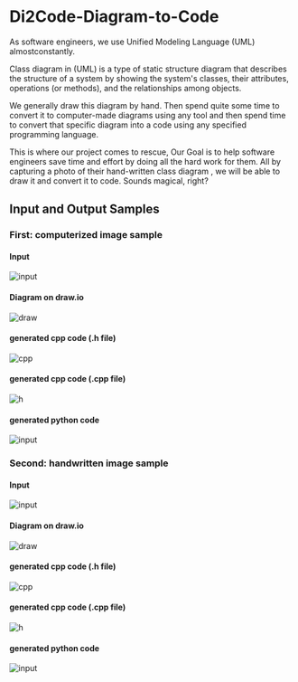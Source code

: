# Di2Code-Diagram-to-Code


As software engineers, we use Unified Modeling Language (UML) almostconstantly.

Class diagram in (UML) is a type of static structure diagram that describes the structure of a system by showing the system's classes, their attributes, operations (or methods), and the relationships among objects.

We generally draw this diagram by hand. Then spend quite some time to convert it to computer-made diagrams using any tool and then spend time to convert that specific diagram into a code using any specified programming language.

This is where our project comes to rescue, Our Goal is to help software engineers save time and effort by doing all the hard work for them. All by capturing a photo of their hand-written class diagram , we will be able to draw it and convert it to code. Sounds magical, right?

## Input and Output Samples

### First: computerized image sample 
#### Input                                             
![input](documentations/images_for_readme/new.png)   

 #### Diagram on draw.io
![draw](documentations/images_for_readme/Capture1.PNG)

#### generated cpp code (.h file)                     
![cpp](documentations/images_for_readme/h1.PNG)    

#### generated cpp code (.cpp file)
![h](documentations/images_for_readme/cpp1.PNG)    

#### generated python code
![input](documentations/images_for_readme/python1.PNG)    

### Second: handwritten image sample 
#### Input                                             
![input](documentations/images_for_readme/hand_written_final_ocr.jpeg)

 #### Diagram on draw.io
![draw](documentations/images_for_readme/Capture.PNG)

#### generated cpp code (.h file)                     
![cpp](documentations/images_for_readme/h.PNG)    

#### generated cpp code (.cpp file)
![h](documentations/images_for_readme/cpp.PNG)    

#### generated python code
![input](documentations/images_for_readme/python.PNG)    



